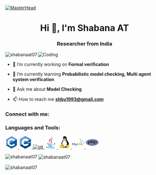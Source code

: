 [![MasterHead](https://i.gifer.com/7jLn.gif)](https://shabanaat07.io)
<h1 align="center">Hi 👋, I'm Shabana AT</h1>
<h3 align="center">Researcher from India</h3>

<img align="right" alt="Coding" width="400" src="https://media.tenor.com/Vr80ms1jVLEAAAAd/research-analysis.gif">

<p align="left"> <img src="https://komarev.com/ghpvc/?username=shabanaat07&label=Profile%20views&color=0e75b6&style=flat" alt="shabanaat07" /> </p>

- 🔭 I’m currently working on **Formal verification**

- 🌱 I’m currently learning **Probabilistic model checking, Multi agent system verification**

- 💬 Ask me about **Model Checking**

- 📫 How to reach me **shbu1993@gmail.com**

<h3 align="left">Connect with me:</h3>
<p align="left">
</p>

<h3 align="left">Languages and Tools:</h3>
<p align="left"> <a href="https://www.cprogramming.com/" target="_blank" rel="noreferrer"> <img src="https://raw.githubusercontent.com/devicons/devicon/master/icons/c/c-original.svg" alt="c" width="40" height="40"/> </a> <a href="https://www.w3schools.com/cpp/" target="_blank" rel="noreferrer"> <img src="https://raw.githubusercontent.com/devicons/devicon/master/icons/cplusplus/cplusplus-original.svg" alt="cplusplus" width="40" height="40"/> </a> <a href="https://git-scm.com/" target="_blank" rel="noreferrer"> <img src="https://www.vectorlogo.zone/logos/git-scm/git-scm-icon.svg" alt="git" width="40" height="40"/> </a> <a href="https://www.java.com" target="_blank" rel="noreferrer"> <img src="https://raw.githubusercontent.com/devicons/devicon/master/icons/java/java-original.svg" alt="java" width="40" height="40"/> </a> <a href="https://www.linux.org/" target="_blank" rel="noreferrer"> <img src="https://raw.githubusercontent.com/devicons/devicon/master/icons/linux/linux-original.svg" alt="linux" width="40" height="40"/> </a> <a href="https://www.mysql.com/" target="_blank" rel="noreferrer"> <img src="https://raw.githubusercontent.com/devicons/devicon/master/icons/mysql/mysql-original-wordmark.svg" alt="mysql" width="40" height="40"/> </a> <a href="https://www.php.net" target="_blank" rel="noreferrer"> <img src="https://raw.githubusercontent.com/devicons/devicon/master/icons/php/php-original.svg" alt="php" width="40" height="40"/> </a> </p>

<p><img align="left" src="https://github-readme-stats.vercel.app/api/top-langs?username=shabanaat07&show_icons=true&locale=en&layout=compact" alt="shabanaat07" /></p>

<p>&nbsp;<img align="center" src="https://github-readme-stats.vercel.app/api?username=shabanaat07&show_icons=true&locale=en" alt="shabanaat07" /></p>

<p><img align="center" src="https://github-readme-streak-stats.herokuapp.com/?user=shabanaat07&" alt="shabanaat07" /></p>
